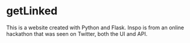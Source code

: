 # getLinked
This is a website created with Python and Flask. Inspo is from an online hackathon that was seen on Twitter, both the UI and API.
